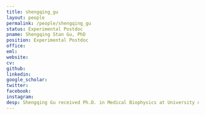 ```yaml
---
title: shengqing_gu
layout: people
permalink: /people/shengqing_gu
status: Experimental Postdoc
pname: Shengqing Stan Gu, PhD
position: Experimental Postdoc
office: 
eml: 
website:
cv: 
github:
linkedin:
google_scholar: 
twitter: 
facebook: 
instagram:
desp: Shengqing Gu received Ph.D. in Medical Biophysics at University of Toronto, where he performed research under the supervision of Dr. Benjamin Neel across the area of (1) protein tyrosine phosphatase signaling in hematopoiesis, and (2) computational modeling of ovarian cancer clinical course. Stan is currently a postdoctoral fellow co-supervised by Drs. Shirley Liu and Myles Brown. His research combines computational and experimental approaches to interrogate the interaction between cancer cells and the immune system, including (1) identifying new biomarkers for cancer immunotherapy response; (2) elucidating the epigenetic regulation of key components in cancer-T cell interaction; (3) characterizing the immune repertoire in cancer patients and healthy donors. 
---
```



